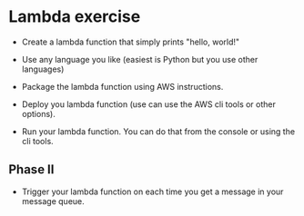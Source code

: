 # Lambda exercise

* Create a lambda function that simply prints "hello, world!"

* Use any language you like (easiest is Python but you use other languages)

* Package the lambda function using AWS instructions.

* Deploy you lambda function (use can use the AWS cli tools or other options).

* Run your lambda function. You can do that from the console or using the cli tools.

## Phase II

* Trigger your lambda function on each time you get a message in your message queue.
